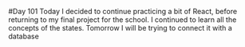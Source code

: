 #Day 101
Today I decided to continue practicing a bit of React, before returning to my final project for the school. 
I continued to learn all the concepts of the states.
Tomorrow I will be trying to connect it with a database